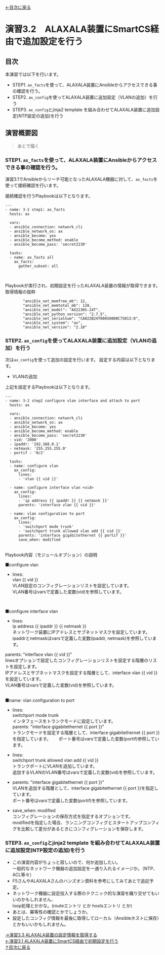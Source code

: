 [←目次に戻る](/README.md)
<br>
# 演習3.2　ALAXALA装置にSmartCS経由で追加設定を行う

## 目次
本演習では以下を行います。 
- STEP1. <code>ax_facts</code>を使って、ALAXALA装置にAnsibleからアクセスできる事の確認を行う。
- STEP2. <code>ax_config</code>を使ってALAXALA装置に追加設定（VLANの追加）を行う  
- STEP3. <code>ax_config</code>とjinja2 template を組み合わせてALAXALA装置に追加設定(NTP設定の追加)を行う


## 演習概要図

> あとで描く

### STEP1. <code>ax_facts</code>を使って、ALAXALA装置にAnsibleからアクセスできる事の確認を行う。

演習3.1でAnsibleからリーチ可能となったALAXALA機器に対して、<code>ax_facts</code>を使って接続確認を行います。

接続確認を行うPlaybookは以下となります。
<br>

```
---
- name: 3-2 step1: ax_facts
  hosts: ax
  
  vars:
  - ansible_connection: network_cli
  - ansible_network_os: ax
  - ansible_become: yes
  - ansible_become_method: enable
  - ansible_become_pass: 'secret2230'

  tasks:
  - name: ax_facts all
    ax_facts:
      gather_subset: all
```
<br>

Playbookが実行され、初期設定を行ったALAXALA装置の情報が取得できます。  
取得情報の抜粋
```
        "ansible_net_memfree_mb": 12,
        "ansible_net_memtotal_mb": 128,
        "ansible_net_model": "AX2230S-24T",
        "ansible_net_python_version": "2.7.5",
        "ansible_net_serialnum": "CA022B24T000S0000C7S013:0",
        "ansible_net_system": "ax",
        "ansible_net_version": "2.10"
```


### STEP2. <code>ax_config</code>を使ってALAXALA装置に追加設定（VLANの追加）を行う  

次は<code>ax_config</code>を使って追加の設定を行います。
設定する内容は以下となります。
- VLANの追加  

上記を設定するPlaybookは以下となります。
<br>
```
---
- name: 3-2 step2 configure vlan interface and attach to port
  hosts: ax
  
  vars:
  - ansible_connection: network_cli
  - ansible_network_os: ax
  - ansible_become: yes
  - ansible_become_method: enable
  - ansible_become_pass: 'secret2230'
  - vid: '2000'
  - ipaddr: '192.168.0.1'
  - netmask: '255.255.255.0'
  - portif : '0/2'

  tasks:
  - name: configure vlan
    ax_config:
      lines:
      - 'vlan {{ vid }}'
  
  - name: configure interface vlan <vid>
    ax_config:
      lines:
      - 'ip address {{ ipaddr }} {{ netmask }}'
      parents: 'interface vlan {{ vid }}'
  
  - name: vlan configuration to port
    ax_config:
      lines:
      - 'switchport mode trunk'
      - 'switchport trunk allowed vlan add {{ vid }}'
      parents: 'interface gigabitethernet {{ portif }}'
      save_when: modified
```

<br>
Playbook内容（モジュールオプション）の説明  

■configure vlan  
- lines:  
vlan {{ vid }}  
VLAN設定のコンフィグレーションリストを設定しています。  
VLAN番号はvarsで定義した変数(vid)を参照しています。  
<br>

■configure interface vlan <vid>  
- lines:  
ip address {{ ipaddr }} {{ netmask }}  
ネットワーク装置にIPアドレスとサブネットマスクを設定しています。  
ipaddrとnetmaskはvarsで定義した変数(ipaddr, netmask)を参照しています。  

parents: "interface vlan {{ vid }}"  
linesオプションで設定したコンフィグレーションリストを設定する階層のリストを設定します。  
IPアドレスとサブネットマスクを設定する階層として、interface vlan {{ vid }}を設定しています。  
VLAN番号はvarsで定義した変数(vid)を参照しています。  
<br>

■name: vlan configuration to port  
- lines:  
switchport mode trunk  
インタフェースをトランクモードに設定しています。  
parents: "interface gigabitethernet {{ port }}"  
トランクモードを設定する階層として、interface gigabitethernet {{ port }}を指定しています。　　
ポート番号はvarsで定義した変数(portif)参照しています。  

- lines:  
switchport trunk allowed vlan add {{ vid }}  
トランクポートにVLANを追加しています。  
追加するVLANのVLAN番号はvarsで定義した変数(vid)を参照しています。  

- parents: "interface gigabitethernet {{ port }}"  
VLANを追加する階層として、interface gigabitethernet {{ port }}を指定しています。  
ポート番号はvarsで定義した変数(portif)を参照しています。  

- save_when: modified  
コンフィグレーションの保存方式を指定するオプションです。  
modifiedを指定した場合、ランニングコンフィグとスタートアップコンフィグを比較して差分があるときにコンフィグレーションを保存します。  



### STEP3. <code>ax_config</code>とjinja2 template を組み合わせてALAXALA装置に追加設定(NTP設定の追加)を行う




- この演習内容がちょっと寂しいので、何か追加したい。  
  一般的なネットワーク機器の追加設定を一通り入れるイメージか。（NTP、ACL等々）
- F5さんやALAXALAさんのハンズオン資料を参考にしてみてあとで追記予定。  
- ネットワーク機器に設定投入する際のテクニック的な演習を織り交ぜてもいいのかもしれません、  
  loop処理とかかな。(routeエントリ とか hostsエントリ とか)
- あとは、冪等性の確認とかでしょうか。
- 設定したコンフィグ情報を最後に取得してローカル（Ansibleホストに保存）とかもいいかもしれません。

[→演習3.3 ALAXALA装置の設定情報を取得する](/3.3-get_alaxala_device_information.md)    
[←演習3.1 ALAXALA装置にSmartCS経由で初期設定を行う](/3.1-initial_setup_the_alaxala_device_via_smartcs.md)    
[↑目次に戻る](/README.md)  

